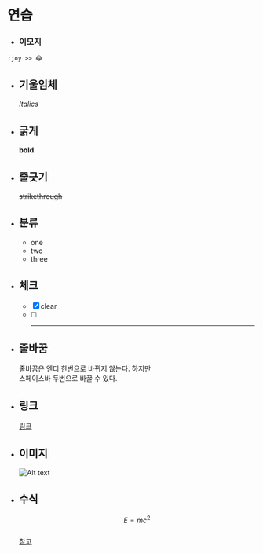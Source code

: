 연습
====

- ### 이모지
```
:joy >> 😂
```

- ## 기울임체
  _Italics_

- ## 굵게
  **bold**

- ## 줄긋기
  ~~strikethrough~~

- ## 분류
  - one
  - two
  - three

- ## 체크
  - [x] clear
  - [ ] ---

- ## 줄바꿈
  줄바꿈은 엔터 한번으로 바뀌지 않는다.
  하지만  
  스페이스바 두번으로 바꿀 수 있다.

- ## 링크
  [링크](https://github.com/clzero121/practice)

- ## 이미지
  ![Alt text](https://cdn.inflearn.com/public/files/pages/e533510b-dbfd-4481-8a09-2a2c982912a3/%EC%9E%91%EC%84%B1%ED%95%9C%20%ED%94%84%EB%A1%9C%EA%B7%B8%EB%9E%A8%EC%9D%B4%20%EC%97%89%EB%A7%9D%EC%A7%84%EC%B0%BD%EC%9D%B4%EC%A7%80%EB%A7%8C.png "Don't look.")

- ## 수식
    $$E = mc^2$$  
  [참고](https://velog.io/@d2h10s/LaTex-Markdown-%EC%88%98%EC%8B%9D-%EC%9E%91%EC%84%B1%EB%B2%95)
